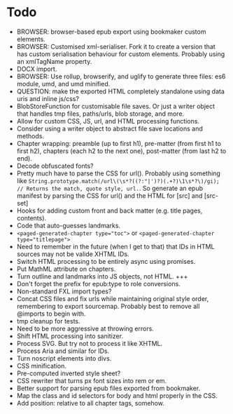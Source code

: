 # Todo

* BROWSER: browser-based epub export using bookmaker custom elements.
* BROWSER: Customised xml-serialiser. Fork it to create a version that has custom serialisation behaviour for custom elements. Probably using an xmlTagName property.
* DOCX import.
* BROWSER: Use rollup, browserify, and uglify to generate three files: es6 module, umd, and umd minified.
* QUESTION: make the exported HTML completely standalone using data uris and inline js/css?
* BlobStoreFunction for customisable file saves. Or just a writer object that handles tmp files, paths/urls, blob storage, and more.
* Allow for custom CSS, JS, url, and HTML processing functions.
* Consider using a writer object to abstract file save locations and methods.
* Chapter wrapping: preamble (up to first h1), pre-matter (from first h1 to first h2), chapters (each h2 to the next one), post-matter (from last h2 to end).
* Decode obfuscated fonts?
* Pretty much have to parse the CSS for url(). Probably using something like `String.prototype.match(/url\(\s*?((?:"|')?)(.+?)\1\s*?\)/gi); // Returns the match, quote style, url.`. So generate an epub manifest by parsing the CSS for url() and the HTML for [src] and [src-set]
* Hooks for adding custom front and back matter (e.g. title pages, contents).
* Code that auto-guesses landmarks.
* `<paged-generated-chapter type="toc">` or `<paged-generated-chapter type="titlepage">`
* Need to remember in the future (when I get to that) that IDs in HTML sources may not be valide XHTML IDs.
* Switch HTML processing to be entirely async using promises.
* Put MathML attribute on chapters.
* Turn outline and landmarks into JS objects, not HTML. +++
* Don't forget the prefix for epub:type to role conversions.
* Non-standard FXL import types?
* Concat CSS files and fix urls while maintaining original style order, remembering to export sourcemap. Probably best to remove all @imports to begin with.
* tmp cleanup for tests.
* Need to be more aggressive at throwing errors.
* Shift HTML processing into sanitizer.
* Process SVG. But try not to process it like XHTML.
* Process Aria and similar for IDs.
* Turn noscript elements into divs.
* CSS minification.
* Pre-computed inverted style sheet?
* CSS rewriter that turns px font sizes into rem or em.
* Better support for parsing epub files exported from bookmaker.
* Map the class and id selectors for body and html properly in the CSS.
* Add position: relative to all chapter tags, somehow.